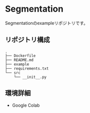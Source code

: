 # Segmentation

Segmentationのexampleリポジトリです。

## リポジトリ構成

```
.
├── Dockerfile
├── README.md
├── example
├── requirements.txt
└── src
    └── __init__.py
```

## 環境詳細

- Google Colab
